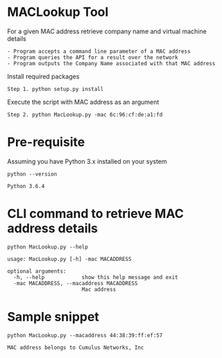# MACLookup Tool
For a given MAC address  retrieve company name and virtual machine details

```
- Program accepts a command line parameter of a MAC address
- Program queries the API for a result over the network
- Program outputs the Company Name associated with that MAC address 
```

Install required packages

```
Step 1. python setup.py install
```

Execute the script with MAC address as an argument 

```
Step 2. python MacLookup.py -mac 6c:96:cf:de:a1:fd 
```

# Pre-requisite 
Assuming you have Python 3.x installed on your system

```
python --version

Python 3.6.4
```

# CLI command to retrieve MAC address details

```
python MacLookup.py --help

usage: MacLookup.py [-h] -mac MACADDRESS

optional arguments:
  -h, --help            show this help message and exit
  -mac MACADDRESS, --macaddress MACADDRESS
                        Mac address
```

# Sample snippet 

```
python MacLookup.py --macaddress 44:38:39:ff:ef:57 

MAC address belongs to Cumulus Networks, Inc

```
